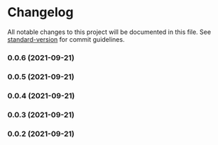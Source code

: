 # Changelog

All notable changes to this project will be documented in this file. See [standard-version](https://github.com/conventional-changelog/standard-version) for commit guidelines.

### 0.0.6 (2021-09-21)

### 0.0.5 (2021-09-21)

### 0.0.4 (2021-09-21)

### 0.0.3 (2021-09-21)

### 0.0.2 (2021-09-21)
